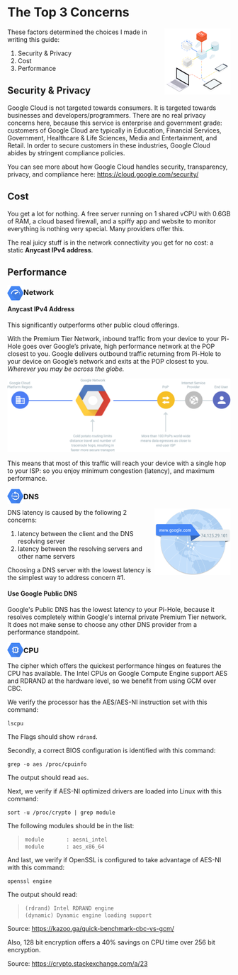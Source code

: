 # The Top 3 Concerns

<img src="./images/faq.svg" height="150" align="right">

These factors determined the choices I made in writing this guide:

1. Security & Privacy
2. Cost
3. Performance

## Security & Privacy

Google Cloud is not targeted towards consumers. It is targeted towards businesses and developers/programmers. There are no real privacy concerns here, because this service is enterprise and government grade: customers of Google Cloud are typically in Education, Financial Services, Government, Healthcare & Life Sciences, Media and Entertainment, and Retail. In order to secure customers in these industries, Google Cloud abides by stringent compliance policies.

You can see more about how Google Cloud handles security, transparency, privacy, and compliance here: https://cloud.google.com/security/

## Cost

You get a lot for nothing. A free server running on 1 shared vCPU with 0.6GB of RAM, a cloud based firewall, and a spiffy app and website to monitor everything is nothing very special. Many providers offer this.

The real juicy stuff is in the network connectivity you get for no cost: a static **Anycast IPv4 address**.

## Performance

<img src="./images/logos/faq-network.svg" height="36" align="left">

### Network

#### Anycast IPv4 Address

This significantly outperforms other public cloud offerings.

With the Premium Tier Network, inbound traffic from your device to your Pi-Hole goes over Google’s private, high performance network at the POP closest to you. Google delivers outbound traffic returning from Pi-Hole to your device on Google’s network and exits at the POP closest to you. *Wherever you may be across the globe.*

<img src="./images/premium-network-diagram.svg">

This means that most of this traffic will reach your device with a single hop to your ISP: so you enjoy minimum congestion (latency), and maximum performance.

<img src="./images/logos/faq-dns.svg" height="36" align="left">

### DNS

<img src="./images/global-dns-network.png" height="150" align="right">

DNS latency is caused by the following 2 concerns:

1. latency between the client and the DNS resolving server
2. latency between the resolving servers and other name servers

Choosing a DNS server with the lowest latency is the simplest way to address concern #1.

#### Use Google Public DNS

Google's Public DNS has the lowest latency to your Pi-Hole, because it resolves completely within Google's internal private Premium Tier network. It does not make sense to choose any other DNS provider from a performance standpoint.

<img src="./images/logos/faq-cpu.svg" height="36" align="left">

### CPU

The cipher which offers the quickest performance hinges on features the CPU has available. The Intel CPUs on Google Compute Engine support AES and RDRAND at the hardware level, so we benefit from using GCM over CBC.

We verify the processor has the AES/AES-NI instruction set with this command:
```
lscpu
```

The Flags should show `rdrand`.

Secondly, a correct BIOS configuration is identified with this command:

```
grep -o aes /proc/cpuinfo
```

The output should read `aes`.

Next, we verify if AES-NI optimized drivers are loaded into Linux with this command:

```
sort -u /proc/crypto | grep module
```

The following modules should be in the list:

> ```
> module       : aesni_intel
> module       : aes_x86_64
> ```

And last, we verify if OpenSSL is configured to take advantage of AES-NI with this command:

```
openssl engine
```

The output should read:

> ```
> (rdrand) Intel RDRAND engine
> (dynamic) Dynamic engine loading support
> ```

Source: https://kazoo.ga/quick-benchmark-cbc-vs-gcm/

Also, 128 bit encryption offers a 40% savings on CPU time over 256 bit encryption.

Source: https://crypto.stackexchange.com/a/23